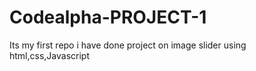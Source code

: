 # Codealpha-PROJECT-1 
Its my first repo i have done project on image slider using html,css,Javascript 
